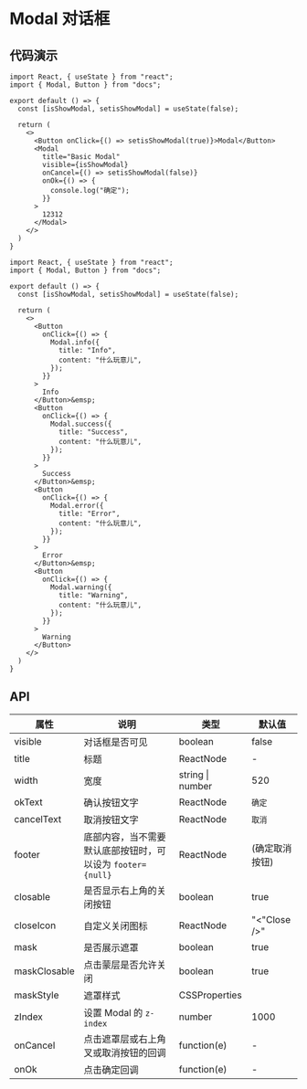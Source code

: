 
# Modal 对话框

## 代码演示

```tsx
import React, { useState } from "react";
import { Modal, Button } from "docs";

export default () => {
  const [isShowModal, setisShowModal] = useState(false);

  return (
    <>
      <Button onClick={() => setisShowModal(true)}>Modal</Button>
      <Modal
        title="Basic Modal"
        visible={isShowModal}
        onCancel={() => setisShowModal(false)}
        onOk={() => {
          console.log("确定");
        }}
      >
        12312
      </Modal>
    </>
  )
}
```


```tsx
import React, { useState } from "react";
import { Modal, Button } from "docs";

export default () => {
  const [isShowModal, setisShowModal] = useState(false);

  return (
    <>
      <Button
        onClick={() => {
          Modal.info({
            title: "Info",
            content: "什么玩意儿",
          });
        }}
      >
        Info
      </Button>&emsp;
      <Button
        onClick={() => {
          Modal.success({
            title: "Success",
            content: "什么玩意儿",
          });
        }}
      >
        Success
      </Button>&emsp;
      <Button
        onClick={() => {
          Modal.error({
            title: "Error",
            content: "什么玩意儿",
          });
        }}
      >
        Error
      </Button>&emsp;
      <Button
        onClick={() => {
          Modal.warning({
            title: "Warning",
            content: "什么玩意儿",
          });
        }}
      >
        Warning
      </Button>
    </>
  )
}
```

## API

| 属性         | 说明                                                       | 类型             | 默认值         |
| ------------ | ---------------------------------------------------------- | ---------------- | -------------- |
| visible      | 对话框是否可见                                             | boolean          | false          |
| title        | 标题                                                       | ReactNode        | -              |
| width        | 宽度                                                       | string \| number | 520            |
| okText       | 确认按钮文字                                               | ReactNode        | `确定`         |
| cancelText   | 取消按钮文字                                               | ReactNode        | `取消`         |
| footer       | 底部内容，当不需要默认底部按钮时，可以设为 `footer={null}` | ReactNode        | (确定取消按钮) |
| closable     | 是否显示右上角的关闭按钮                                   | boolean          | true           |
| closeIcon    | 自定义关闭图标                                             | ReactNode        | "<"Close />"      |
| mask         | 是否展示遮罩                                               | boolean          | true           |
| maskClosable | 点击蒙层是否允许关闭                                       | boolean          | true           |
| maskStyle    | 遮罩样式                                                   | CSSProperties    |                |
| zIndex       | 设置 Modal 的 `z-index`                                    | number           | 1000           |
| onCancel     | 点击遮罩层或右上角叉或取消按钮的回调                       | function(e)      | -              |
| onOk         | 点击确定回调                                               | function(e)      | -              |

